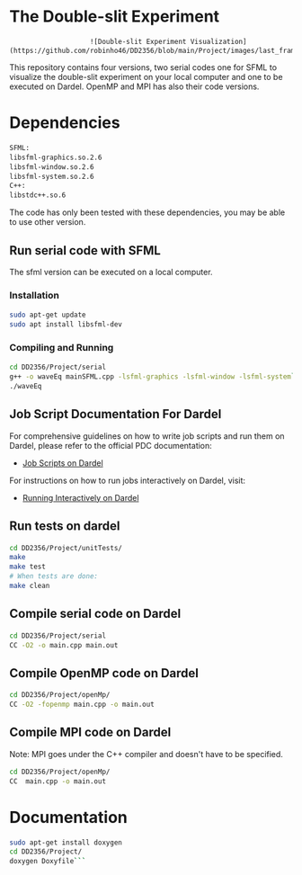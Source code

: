 # The Double-slit Experiment
						![Double-slit Experiment Visualization](https://github.com/robinho46/DD2356/blob/main/Project/images/last_frame.png)
This repository contains four versions, two serial codes one for SFML to visualize the double-slit experiment on your local computer and one to be executed on Dardel. OpenMP and MPI has also their code versions.

# Dependencies
```bash
SFML:
libsfml-graphics.so.2.6
libsfml-window.so.2.6
libsfml-system.so.2.6
C++:
libstdc++.so.6
```
The code has only been tested with these dependencies, you may be able to use other version.

## Run serial code with SFML
The sfml version can be executed on a local computer.
### Installation
```bash
sudo apt-get update
sudo apt install libsfml-dev
```
### Compiling and Running
```bash 
cd DD2356/Project/serial
g++ -o waveEq mainSFML.cpp -lsfml-graphics -lsfml-window -lsfml-system`
./waveEq
```

## Job Script Documentation For Dardel

For comprehensive guidelines on how to write job scripts and run them on Dardel, please refer to the official PDC documentation:

- [Job Scripts on Dardel](https://www.pdc.kth.se/support/documents/run_jobs/job_scripts_dardel.html)

For instructions on how to run jobs interactively on Dardel, visit:

- [Running Interactively on Dardel](https://www.pdc.kth.se/support/documents/run_jobs/run_interactively.html)

## Run tests on dardel
```bash 
cd DD2356/Project/unitTests/
make
make test
# When tests are done:
make clean
```

## Compile serial code on Dardel
```bash
cd DD2356/Project/serial
CC -O2 -o main.cpp main.out
```

## Compile OpenMP code on Dardel
```bash
cd DD2356/Project/openMp/
CC -O2 -fopenmp main.cpp -o main.out
```

## Compile MPI code on Dardel
Note: MPI goes under the C++ compiler and doesn't have to be specified.
```bash
cd DD2356/Project/openMp/
CC  main.cpp -o main.out
```
# Documentation
```bash
sudo apt-get install doxygen
cd DD2356/Project/
doxygen Doxyfile```
